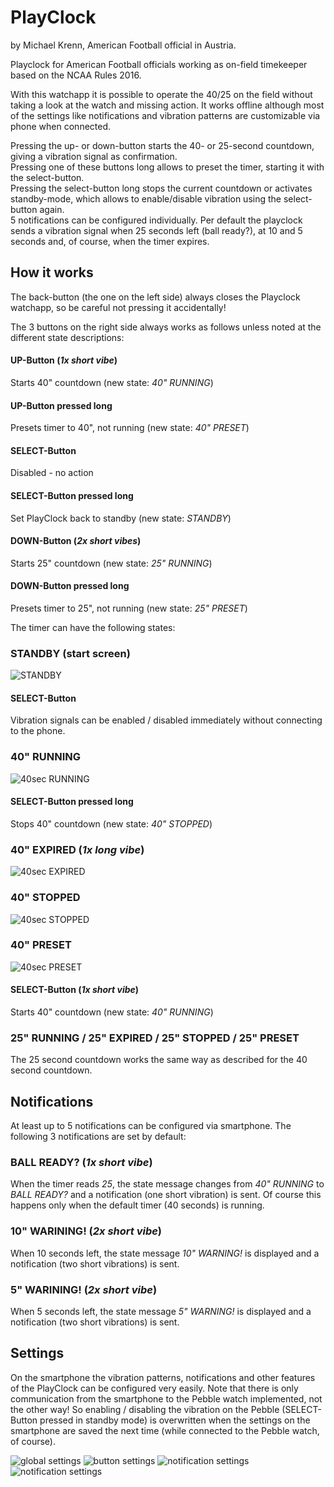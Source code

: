 # PlayClock
by Michael Krenn, American Football official in Austria.

Playclock for American Football officials working as on-field timekeeper based on the NCAA Rules 2016.

With this watchapp it is possible to operate the 40/25 on the field without taking a look at the watch and missing action. It works offline although most of the settings like notifications and vibration patterns are customizable via phone when connected.

Pressing the up- or down-button starts the 40- or 25-second countdown, giving a vibration signal as confirmation.  
Pressing one of these buttons long allows to preset the timer, starting it with the select-button.  
Pressing the select-button long stops the current countdown or activates standby-mode, which allows to enable/disable vibration using the select-button again.  
5 notifications can be configured individually. Per default the playclock sends a vibration signal when 25 seconds left (ball ready?), at 10 and 5 seconds and, of course, when the timer expires.

## How it works
The back-button (the one on the left side) always closes the Playclock watchapp, so be careful not pressing it accidentally!

The 3 buttons on the right side always works as follows unless noted at the different state descriptions:

#### UP-Button (*1x short vibe*)
Starts 40" countdown (new state: *40" RUNNING*)
#### UP-Button pressed long
Presets timer to 40", not running (new state: *40" PRESET*)
#### SELECT-Button
Disabled - no action
#### SELECT-Button pressed long
Set PlayClock back to standby (new state: *STANDBY*)
#### DOWN-Button (*2x short vibes*)
Starts 25" countdown (new state: *25" RUNNING*)
#### DOWN-Button pressed long
Presets timer to 25", not running (new state: *25" PRESET*)

The timer can have the following states:

### STANDBY (start screen)
![STANDBY](doc/standby.png "STANDBY")
#### SELECT-Button
Vibration signals can be enabled / disabled immediately without connecting to the phone.

### 40" RUNNING
![40sec RUNNING](doc/40_running.png "40sec RUNNING")
#### SELECT-Button pressed long
Stops 40" countdown (new state: *40" STOPPED*)

### 40" EXPIRED (*1x long vibe*)
![40sec EXPIRED](doc/40_expired.png "40sec EXPIRED")

### 40" STOPPED
![40sec STOPPED](doc/40_stopped.png "40sec STOPPED")

### 40" PRESET
![40sec PRESET](doc/40_preset.png "40sec PRESET")
#### SELECT-Button (*1x short vibe*)
Starts 40" countdown (new state: *40" RUNNING*)

### 25" RUNNING / 25" EXPIRED / 25" STOPPED / 25" PRESET
The 25 second countdown works the same way as described for the 40 second countdown.

## Notifications
At least up to 5 notifications can be configured via smartphone. The following 3 notifications are set by default:

### BALL READY? (*1x short vibe*)
When the timer reads *25*, the state message changes from *40" RUNNING* to *BALL READY?* and a notification (one short vibration) is sent.
Of course this happens only when the default timer (40 seconds) is running.

### 10" WARINING! (*2x short vibe*)
When 10 seconds left, the state message *10" WARNING!* is displayed and a notification (two short vibrations) is sent.

### 5" WARINING! (*2x short vibe*)
When 5 seconds left, the state message *5" WARNING!* is displayed and a notification (two short vibrations) is sent.

## Settings
On the smartphone the vibration patterns, notifications and other features of the PlayClock can be configured very easily. Note that there is only communication from the smartphone to the Pebble watch implemented, not the other way! So enabling / disabling the vibration on the Pebble (SELECT-Button pressed in standby mode) is overwritten when the settings on the smartphone are saved the next time (while connected to the Pebble watch, of course).

![global settings](doc/settings_global.png "global settings")
![button settings](doc/settings_buttons.png "button settings")
![notification settings](doc/settings_notification1.png "notification settings")
![notification settings](doc/settings_notification2.png "notification settings")
